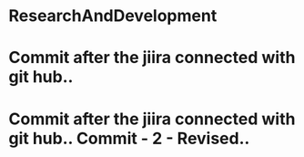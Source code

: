 # ResearchAndDevelopment
# Commit after the jiira connected with git hub..
# Commit after the jiira connected with git hub.. Commit - 2 - Revised..